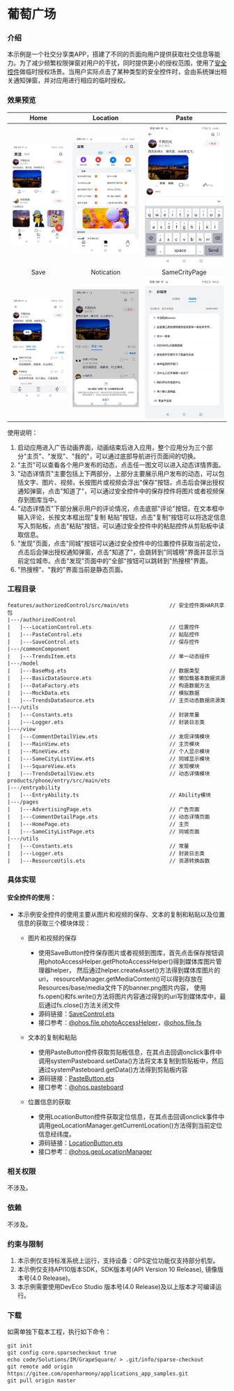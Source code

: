 # 葡萄广场

### 介绍

本示例是一个社交分享类APP，搭建了不同的页面向用户提供获取社交信息等能力。为了减少频繁权限弹窗对用户的干扰，同时提供更小的授权范围，使用了[安全控件](https://gitee.com/openharmony/applications_app_samples/tree/master/code/SystemFeature/Security/AuthorizedButton)做临时授权场景。当用户实际点击了某种类型的安全控件时，会由系统弹出相关通知弹窗，并对应用进行相应的临时授权。

### 效果预览

|                  Home                  |                    Location                    |                            Paste                            |
|:--------------------------------------:|:----------------------------------------------:|:-----------------------------------------------------------:|
| ![main](screenshots/devices/Home.jpeg) | ![location](screenshots/devices/Location.jpeg) |          ![paste](screenshots/devices/Paste.jpeg)           |
|                  Save                  |                        Notication                        |                        SameCrityPage                        |
| ![save](screenshots/devices/Save.jpeg) | ![notication](screenshots/devices/NotificationPage.jpeg) | ![sameCrityPage](screenshots/devices/SameCrityPage.jpeg) |

使用说明：

1. 启动应用进入广告动画界面，动画结束后进入应用，整个应用分为三个部分"主页"、"发现"、"我的"，可以通过底部导航进行页面间的切换。
2. "主页"可以查看各个用户发布的动态，点击任一图文可以进入动态详情界面。
3. "动态详情页"主要包括上下两部分，上部分主要展示用户发布的动态，可以包括文字、图片、视频，长按图片或视频会浮出"保存"按钮，点击后会弹出授权通知弹窗，点击"知道了"，可以通过安全控件中的保存控件将图片或者视频保存到图库当中。
4. "动态详情页"下部分展示用户的评论情况，点击底部"评论"按钮，在文本框中输入评论，长按文本框出现"复制 粘贴"按钮，点击"复制"按钮可以将选定信息写入剪贴板，点击"粘贴"按钮，可以通过安全控件中的粘贴控件从剪贴板中读取信息。
5. "发现"页面，点击"同城"按钮可以通过安全控件中的位置控件获取当前定位，点击后会弹出授权通知弹窗，点击"知道了"，会跳转到"同城榜"界面并显示当前定位城市。点击"发现"页面中的"全部"按钮可以跳转到"热搜榜"界面。
6. "热搜榜"、"我的"界面当前是静态页面。

### 工程目录

```
features/authorizedControl/src/main/ets             // 安全控件类HAR共享包
|---/authorizedControl    
|   |---LocationControl.ets                         // 位置控件            
|   |---PasteControl.ets                            // 粘贴控件
|   |---SaveControl.ets                             // 保存控件
|---/commonComponent
|   |---TrendsItem.ets                              // 单一动态组件         
|---/model
|   |---BaseMsg.ets                                 // 数据类型  
|   |---BasicDataSource.ets                         // 懒加载基本数据资源 
|   |---DataFactory.ets                             // 构造数据方法 
|   |---MockData.ets                                // 模拟数据  
|   |---TrendsDataSource.ets                        // 主页动态数据资源类  
|---/utils
|   |---Constants.ets                               // 封装常量
|   |---Logger.ets                                  // 封装日志类
|---/view
|   |---CommentDetailView.ets                       // 发现详情模块
|   |---MainView.ets                                // 主页模块
|   |---MineView.ets                                // 个人显示模块
|   |---SameCityListView.ets                        // 同城显示模块
|   |---SquareView.ets                              // 发现模块
|   |---TrendsDetailView.ets                        // 动态详情模块
products/phone/entry/src/main/ets
|---/entryability
|   |---EntryAbility.ts                             // Ability模块
|---/pages                                                               
|   |---AdvertisingPage.ets                         // 广告页面
|   |---CommentDetailPage.ets                       // 动态详情页面
|   |---HomePage.ets                                // 主页
|   |---SameCityListPage.ets                        // 同城页面
|---/utils
|   |---Constants.ets                               // 常量
|   |---Logger.ets                                  // 封装日志类
|   |---ResourceUtils.ets                           // 资源转换函数
```

### 具体实现
#### 安全控件的使用：
* 本示例安全控件的使用主要从图片和视频的保存、文本的复制和粘贴以及位置信息的获取三个模块体现：
  * 图片和视频的保存

    * 使用SaveButton控件保存图片或者视频到图库，首先点击保存按钮调用photoAccessHelper.getPhotoAccessHelper()得到媒体库图片管理器helper，
      然后通过helper.createAsset()方法得到媒体库图片的uri， resourceManager.getMediaContent()可以得到存放在Resources/base/media文件下的banner.png图片内容，
      使用fs.open()和fs.write()方法将图片内容通过得到的uri写到媒体库中，最后通过fs.close()方法关闭文件
    * 源码链接：[SaveControl.ets](feature/authorizedControl/src/main/ets/authorizedControl/SaveControl.ets)
    * 接口参考：[@ohos.file.photoAccessHelper](https://gitee.com/openharmony/docs/blob/master/zh-cn/application-dev/reference/apis-media-library-kit/js-apis-photoAccessHelper-sys.md)，[@ohos.file.fs](https://gitee.com/openharmony/docs/blob/master/zh-cn/application-dev/reference/apis-core-file-kit/js-apis-file-fs.md)
  
  * 文本的复制和粘贴

    * 使用PasteButton控件获取剪贴板信息，在其点击回调onclick事件中调用systemPasteboard.setData()方法将文本复制到剪贴板中，然后通过systemPasteboard.getData()方法得到剪贴板内容
    * 源码链接：[PasteButton.ets](feature/authorizedControl/src/main/ets/authorizedControl/PasteControl.ets)
    * 接口参考：[@ohos.pasteboard](https://gitee.com/openharmony/docs/blob/master/zh-cn/application-dev/reference/apis-basic-services-kit/js-apis-pasteboard.md)

  * 位置信息的获取
  
    * 使用LocationButton控件获取定位信息，在其点击回调onclick事件中调用geoLocationManager.getCurrentLocation()方法得到当前定位信息经纬度。
    * 源码链接：[LocationButton.ets](feature/authorizedControl/src/main/ets/authorizedControl/LocationControl.ets)
    * 接口参考：[@ohos.geoLocationManager](https://gitee.com/openharmony/docs/blob/master/zh-cn/application-dev/reference/apis-location-kit/js-apis-geoLocationManager.md)

  
### 相关权限

不涉及。

### 依赖

不涉及。

### 约束与限制

1. 本示例仅支持标准系统上运行，支持设备：GPS定位功能仅支持部分机型。
2. 本示例仅支持API10版本SDK，SDK版本号(API Version 10 Release), 镜像版本号(4.0 Release)。
3. 本示例需要使用DevEco Studio 版本号(4.0 Release)及以上版本才可编译运行。

### 下载

如需单独下载本工程，执行如下命令：

```
git init
git config core.sparsecheckout true
echo code/Solutions/IM/GrapeSquare/ > .git/info/sparse-checkout
git remote add origin https://gitee.com/openharmony/applications_app_samples.git
git pull origin master
```
